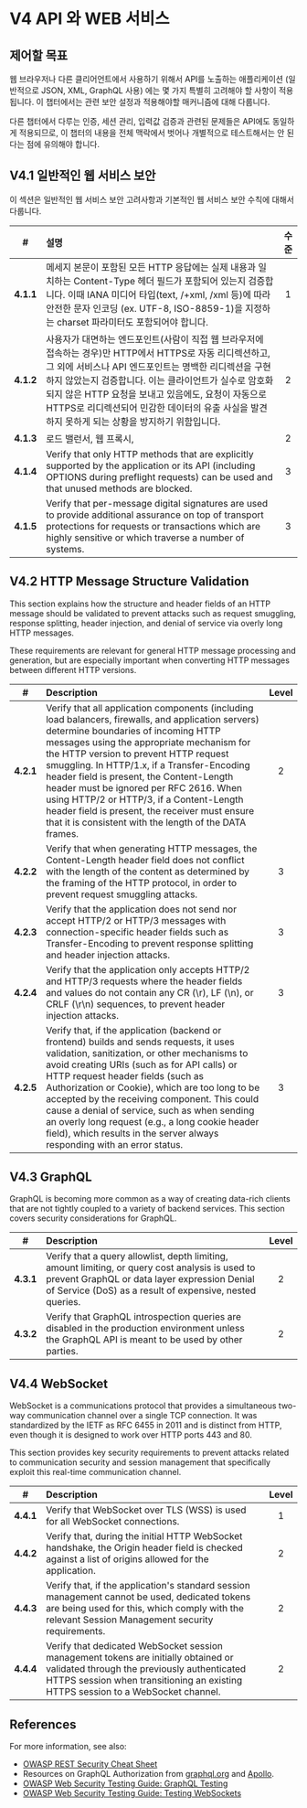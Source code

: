 # V4 API 와 WEB 서비스

## 제어할 목표

웹 브라우저나 다른 클리어언트에서 사용하기 위해서 API를 노출하는 애플리케이션 (일반적으로 JSON, XML, GraphQL 사용) 에는 몇 가지 특별히 고려해야 할 사항이 적용됩니다. 이 챕터에서는 관련 보안 설정과 적용해야할 매커니즘에 대해 다룹니다.

다른 챕터에서 다루는 인증, 세션 관리, 입력값 검증과 관련된 문제들은 API에도 동일하게 적용되므로, 이 챕터의 내용을 전체 맥락에서 벗어나 개별적으로 테스트해서는 안 된다는 점에 유의해야 합니다.

## V4.1 일반적인 웹 서비스 보안

이 섹션은 일반적인 웹 서비스 보안 고려사항과 기본적인 웹 서비스 보안 수칙에 대해서 다룹니다.

| # | 설명 | 수준 |
| :---: | :--- | :---: |
| **4.1.1** | 메세지 본문이 포함된 모든 HTTP 응답에는 실제 내용과 일치하는 Content-Type 헤더 필드가 포함되어 있는지 검증합니다. 이때 IANA 미디어 타입(text, /+xml, /xml 등)에 따라 안전한 문자 인코딩 (ex. UTF-8, ISO-8859-1)을 지정하는 charset 파라미터도 포함되어야 합니다. | 1 |
| **4.1.2** | 사용자가 대면하는 엔드포인트(사람이 직접 웹 브라우저에 접속하는 경우)만 HTTP에서 HTTPS로 자동 리디렉션하고, 그 외에 서비스나 API 엔드포인트는 명백한 리디렉션을 구현하지 않았는지 검증합니다. 이는 클라이언트가 실수로 암호화되지 않은 HTTP 요청을 보내고 있음에도, 요청이 자동으로 HTTPS로 리디렉션되어 민감한 데이터의 유출 사실을 발견하지 못하게 되는 상황을 방지하기 위함입니다. | 2 |
| **4.1.3** | 로드 밸런서, 웹 프록시,  | 2 |
| **4.1.4** | Verify that only HTTP methods that are explicitly supported by the application or its API (including OPTIONS during preflight requests) can be used and that unused methods are blocked. | 3 |
| **4.1.5** | Verify that per-message digital signatures are used to provide additional assurance on top of transport protections for requests or transactions which are highly sensitive or which traverse a number of systems. | 3 |

## V4.2 HTTP Message Structure Validation

This section explains how the structure and header fields of an HTTP message should be validated to prevent attacks such as request smuggling, response splitting, header injection, and denial of service via overly long HTTP messages.

These requirements are relevant for general HTTP message processing and generation, but are especially important when converting HTTP messages between different HTTP versions.

| # | Description | Level |
| :---: | :--- | :---: |
| **4.2.1** | Verify that all application components (including load balancers, firewalls, and application servers) determine boundaries of incoming HTTP messages using the appropriate mechanism for the HTTP version to prevent HTTP request smuggling. In HTTP/1.x, if a Transfer-Encoding header field is present, the Content-Length header must be ignored per RFC 2616. When using HTTP/2 or HTTP/3, if a Content-Length header field is present, the receiver must ensure that it is consistent with the length of the DATA frames. | 2 |
| **4.2.2** | Verify that when generating HTTP messages, the Content-Length header field does not conflict with the length of the content as determined by the framing of the HTTP protocol, in order to prevent request smuggling attacks. | 3 |
| **4.2.3** | Verify that the application does not send nor accept HTTP/2 or HTTP/3 messages with connection-specific header fields such as Transfer-Encoding to prevent response splitting and header injection attacks. | 3 |
| **4.2.4** | Verify that the application only accepts HTTP/2 and HTTP/3 requests where the header fields and values do not contain any CR (\r), LF (\n), or CRLF (\r\n) sequences, to prevent header injection attacks. | 3 |
| **4.2.5** | Verify that, if the application (backend or frontend) builds and sends requests, it uses validation, sanitization, or other mechanisms to avoid creating URIs (such as for API calls) or HTTP request header fields (such as Authorization or Cookie), which are too long to be accepted by the receiving component. This could cause a denial of service, such as when sending an overly long request (e.g., a long cookie header field), which results in the server always responding with an error status. | 3 |

## V4.3 GraphQL

GraphQL is becoming more common as a way of creating data-rich clients that are not tightly coupled to a variety of backend services. This section covers security considerations for GraphQL.

| # | Description | Level |
| :---: | :--- | :---: |
| **4.3.1** | Verify that a query allowlist, depth limiting, amount limiting, or query cost analysis is used to prevent GraphQL or data layer expression Denial of Service (DoS) as a result of expensive, nested queries. | 2 |
| **4.3.2** | Verify that GraphQL introspection queries are disabled in the production environment unless the GraphQL API is meant to be used by other parties. | 2 |

## V4.4 WebSocket

WebSocket is a communications protocol that provides a simultaneous two-way communication channel over a single TCP connection. It was standardized by the IETF as RFC 6455 in 2011 and is distinct from HTTP, even though it is designed to work over HTTP ports 443 and 80.

This section provides key security requirements to prevent attacks related to communication security and session management that specifically exploit this real-time communication channel.

| # | Description | Level |
| :---: | :--- | :---: |
| **4.4.1** | Verify that WebSocket over TLS (WSS) is used for all WebSocket connections. | 1 |
| **4.4.2** | Verify that, during the initial HTTP WebSocket handshake, the Origin header field is checked against a list of origins allowed for the application. | 2 |
| **4.4.3** | Verify that, if the application's standard session management cannot be used, dedicated tokens are being used for this, which comply with the relevant Session Management security requirements. | 2 |
| **4.4.4** | Verify that dedicated WebSocket session management tokens are initially obtained or validated through the previously authenticated HTTPS session when transitioning an existing HTTPS session to a WebSocket channel. | 2 |

## References

For more information, see also:

* [OWASP REST Security Cheat Sheet](https://cheatsheetseries.owasp.org/cheatsheets/REST_Security_Cheat_Sheet.html)
* Resources on GraphQL Authorization from [graphql.org](https://graphql.org/learn/authorization/) and [Apollo](https://www.apollographql.com/docs/apollo-server/security/authentication/#authorization-methods).
* [OWASP Web Security Testing Guide: GraphQL Testing](https://owasp.org/www-project-web-security-testing-guide/stable/4-Web_Application_Security_Testing/12-API_Testing/01-Testing_GraphQL)
* [OWASP Web Security Testing Guide: Testing WebSockets](https://owasp.org/www-project-web-security-testing-guide/stable/4-Web_Application_Security_Testing/11-Client-side_Testing/10-Testing_WebSockets)
